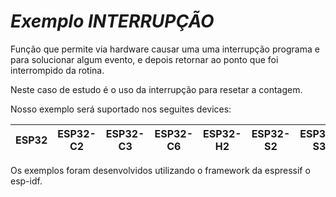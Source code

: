 # _Exemplo INTERRUPÇÃO_

Função que permite via hardware causar uma uma interrupção programa e para solucionar algum evento, e depois retornar ao ponto que foi interrompido da rotina.

Neste caso de estudo é o uso da interrupção para resetar a contagem.

Nosso exemplo será suportado nos seguites devices:

| ESP32 | ESP32-C2 | ESP32-C3 | ESP32-C6 | ESP32-H2 | ESP32-S2 | ESP32-S3 |
| ----- | -------- | -------- | -------- | -------- | -------- | -------- |

Os exemplos foram desenvolvidos utilizando o framework da espressif o esp-idf.